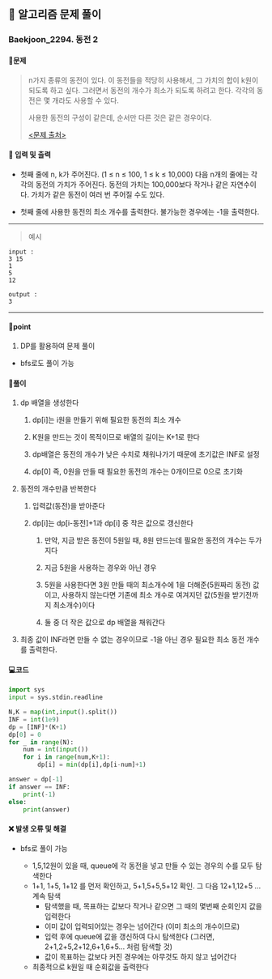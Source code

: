 ## 🐌 알고리즘 문제 풀이

### Baekjoon_2294. 동전 2

#### 📒문제

> n가지 종류의 동전이 있다. 이 동전들을 적당히 사용해서, 그 가치의 합이 k원이 되도록 하고 싶다. 그러면서 동전의 개수가 최소가 되도록 하려고 한다. 각각의 동전은 몇 개라도 사용할 수 있다.
>
> 사용한 동전의 구성이 같은데, 순서만 다른 것은 같은 경우이다.
>
> [<문제 출처>](https://www.acmicpc.net/problem/2294)



#### :pushpin: 입력 및 출력

- 첫째 줄에 n, k가 주어진다. (1 ≤ n ≤ 100, 1 ≤ k ≤ 10,000) 다음 n개의 줄에는 각각의 동전의 가치가 주어진다. 동전의 가치는 100,000보다 작거나 같은 자연수이다. 가치가 같은 동전이 여러 번 주어질 수도 있다.

- 첫째 줄에 사용한 동전의 최소 개수를 출력한다. 불가능한 경우에는 -1을 출력한다.


---

> 예시

```
input :
3 15
1
5
12

output :
3
```

----




#### 🚀point

1. DP를 활용하여 문제 풀이

- bfs로도 풀이 가능




#### 🔎풀이

1.  dp 배열을 생성한다
    1.  dp[i]는 i원을 만들기 위해 필요한 동전의 최소 개수

    1.  K원을 만드는 것이 목적이므로 배열의 길이는 K+1로 한다

    1.  dp배열은 동전의 개수가 낮은 수치로 채워나가기 때문에 초기값은 INF로 설정

    1.  dp[0] 즉, 0원을 만들 때 필요한 동전의 개수는 0개이므로 0으로 초기화

1.  동전의 개수만큼 반복한다
    1.  입력값(동전)을 받아준다

    1.  dp[i]는 dp[i-동전]+1과 dp[i] 중 작은 값으로 갱신한다
        1.  만약, 지금 받은 동전이 5원일 때, 8원 만드는데 필요한 동전의 개수는 두가지다

        1.  지금 5원을 사용하는 경우와 아닌 경우

        1.  5원을 사용한다면 3원 만들 때의 최소개수에 1을 더해준(5원짜리 동전) 값이고, 사용하지 않는다면 기존에 최소 개수로 여겨지던 값(5원을 받기전까지 최소개수)이다

        1.  둘 중 더 작은 값으로 dp 배열을 채워간다

1.  최종 값이 INF라면 만들 수 없는 경우이므로 -1을 아닌 경우 필요한 최소 동전 개수를 출력한다.




#### 💻코드

```python
import sys
input = sys.stdin.readline

N,K = map(int,input().split())
INF = int(1e9)
dp = [INF]*(K+1)
dp[0] = 0
for _ in range(N):
    num = int(input())
    for i in range(num,K+1):
        dp[i] = min(dp[i],dp[i-num]+1)

answer = dp[-1]
if answer == INF:
    print(-1)
else:
    print(answer)
```



#### ❌ 발생 오류 및 해결

- bfs로 풀이 가능

  - 1,5,12원이 있을 때, queue에 각 동전을 넣고 만들 수 있는 경우의 수를 모두 탐색한다
  - 1+1, 1+5, 1+12 를 먼저 확인하고, 5+1,5+5,5+12 확인. 그 다음 12+1,12+5 ... 계속 탐색
    - 탐색했을 때, 목표하는 값보다 작거나 같으면 그 때의 몇번째 순회인지 값을 입력한다
    - 이미 값이 입력되어있는 경우는 넘어간다 (이미 최소의 개수이므로)
    - 입력 후에 queue에 값을 갱신하여 다시 탐색한다 (그러면, 2+1,2+5,2+12,6+1,6+5...  처럼 탐색할 것)
    - 값이 목표하는 값보다 커진 경우에는 아무것도 하지 않고 넘어간다
  - 최종적으로 k원일 때 순회값을 출력한다

  
